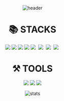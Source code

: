<div align=center>
 
![header](https://capsule-render.vercel.app/api?type=waving&color=auto&height=300&section=header&text=JiSu%20Kim&fontSize=90&animation=fadeIn&fontAlignY=38&desc=Github&descAlignY=51&descAlign=62)
  <div align=center><h1>📚 STACKS</h1></div>
  <p align="center">
    <img src="https://img.shields.io/badge/React-61DAFB?style=flat-square&logo=react&logoColor=white">
    <img src="https://img.shields.io/badge/Next.js-000000?style=flat-square&logo=next.js&logoColor=white">
    <img src="https://img.shields.io/badge/Redux-764ABC?style=flat-square&logo=redux&logoColor=white">
    <img src="https://img.shields.io/badge/Recoil-66ddd2?style=flat-square&logo=react&logoColor=white">
    <img src="https://img.shields.io/badge/Python-3766AB?style=flat-square&logo=Python&logoColor=white"/></a>&nbsp
    <img src="https://img.shields.io/badge/Django-092E20?style=flat-square&logo=Django&logoColor=white"/></a>&nbsp 
    <img src="https://img.shields.io/badge/Javascript-ffb13b?style=flat-square&logo=javascript&logoColor=white"/></a>&nbsp
    <img src="https://img.shields.io/badge/node.js-339933?style=flat-square&logo=Node.js&logoColor=white"></a>&nbsp
   </p>
   <div align=center><h1>⚒ TOOLS</h1></div>
   <p align="center">
    <img src="https://img.shields.io/badge/Gitkraken-F05032?style=flat-square&logo=gitkraken&logoColor=white">
    <img src="https://img.shields.io/badge/Figma-F24E1E?style=flat-square&logo=figma&logoColor=white">
    <img src="https://img.shields.io/badge/Adobe XD-FF61F6?style=flat-square&logo=adobexd&logoColor=white">
      <br>
   </p>

   ![stats](https://github-readme-stats.vercel.app/api/?username=mogamogua&show_owner=false&show_icons=true&theme=radical&hide_border=true&hide_rank=false&count_private=true&include_all_commits=true)


